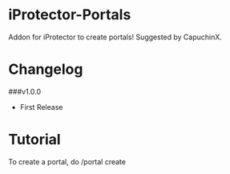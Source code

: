 # iProtector-Portals
Addon for iProtector to create portals! Suggested by CapuchinX.

# Changelog

###v1.0.0
* First Release

# Tutorial
To create a portal, do /portal create <area> <x> <y> <z> <world>

